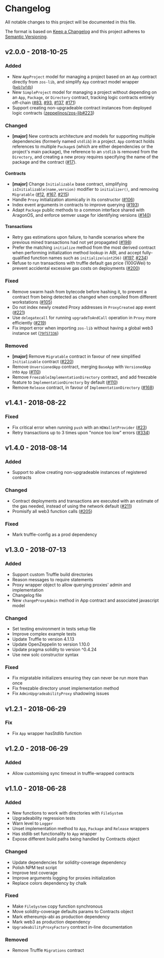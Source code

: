 # Changelog
All notable changes to this project will be documented in this file.

The format is based on [Keep a Changelog](http://keepachangelog.com/en/1.0.0/)
and this project adheres to [Semantic Versioning](http://semver.org/spec/v2.0.0.html).

## v2.0.0 - 2018-10-25

### Added

- New `AppProject` model for managing a project based on an `App` contract directly from `zos-lib`, and simplify `App` contract model wrapper ([`beb7afdb`](https://github.com/zeppelinos/zos/commit/beb7afdb39e5bca9eab128662f7bdbecf255c9f7))
- New `SimpleProject` model for managing a project without depending on an `App`, `Package`, or `Directory` contract, tracking logic contracts entirely off-chain ([#83](https://github.com/zeppelinos/zos/issues/83), [#93](https://github.com/zeppelinos/zos/issues/93), [#137](https://github.com/zeppelinos/zos/issues/137), [#171](https://github.com/zeppelinos/zos/issues/171))
- Support creating non-upgradeable contract instances from deployed logic contracts ([zeppelinos/zos-lib#223](https://github.com/zeppelinos/zos-lib/issues/223))


### Changed

- **[major]** New contracts architecture and models for supporting multiple dependencies (formerly named `stdlib`) in a project. `App` contract holds references to multiple `Package`s (which are either dependencies or the project's main package), the reference to an `stdlib` is removed from the `Directory`, and creating a new proxy requires specifying the name of the package and the contract ([#17](https://github.com/zeppelinos/zos/issues/17)).

#### Contracts

- **[major]** Change `Initializable` base contract, simplifying `isInitializable(name,version)` modifier to `initializer()`, and removing `Migratable` ([#12](https://github.com/zeppelinos/zos/issues/12), [#167](https://github.com/zeppelinos/zos/issues/167), [#215](https://github.com/zeppelinos/zos/issues/215))
- Handle `Proxy` initialization atomically in its constructor ([#106](https://github.com/zeppelinos/zos/issues/106))
- Index event arguments in contracts to improve querying ([#193](https://github.com/zeppelinos/zos-lib/pull/193))
- Adapt `Package` public methods to a common interface shared with AragonOS, and enforce semver usage for identifying versions ([#140](https://github.com/zeppelinos/zos/issues/140))

#### Transactions

- Retry gas estimations upon failure, to handle scenarios where the previous mined transactions had not yet propagated ([#198](https://github.com/zeppelinos/zos/issues/198))
- Prefer the matching `initialize` method from the most derived contract when performing initialization method lookup in ABI, and accept fully-qualified function names such as `initialize(uint256)` ([#197](https://github.com/zeppelinos/zos/issues/197), [#234](https://github.com/zeppelinos/zos/issues/234))
- Refuse to run transactions with truffle default gas price (100GWei) to prevent accidental excessive gas costs on deployments ([#200](https://github.com/zeppelinos/zos/issues/200))

### Fixed

- Remove swarm hash from bytecode before hashing it, to prevent a contract from being detected as changed when compiled from different workstations ([#105](https://github.com/zeppelinos/zos/issues/105))
- Do not index newly created Proxy addresses in `ProxyCreated` app event ([#221](https://github.com/zeppelinos/zos/issues/221))
- Use `delegatecall` for running `upgradeToAndCall` operation in `Proxy` more efficiently ([#219](https://github.com/zeppelinos/zos/issues/219))
- Fix import error when importing `zos-lib` without having a global web3 instance set ([`79f57336`](https://github.com/zeppelinos/zos/commit/79f57336b70dfd35365feb1b7ce91415cf9fcbe7))

### Removed

- **[major]** Remove `Migratable` contract in favour of new simplified `Initializable` contract ([#220](https://github.com/zeppelinos/zos/issues/220))
- Remove `UnversionedApp` contract, merging `BaseApp` with `VersionedApp` into `App` ([#110](https://github.com/zeppelinos/zos/issues/110)) 
- Remove `FreezableImplementationDirectory` contract, and add freezable feature to `ImplementationDirectory` by default ([#110](https://github.com/zeppelinos/zos/issues/110))
- Remove `Release` contract, in favour of `ImplementationDirectory` ([#168](https://github.com/zeppelinos/zos-lib/pull/168))

## v1.4.1 - 2018-08-22

### Fixed
- Fix critical error when running `push` with an `HDWalletProvider` ([#23](https://github.com/zeppelinos/zos/issues/23))
- Retry transactions up to 3 times upon "nonce too low" errors ([#334](https://github.com/zeppelinos/zos-cli/issues/334))

## v1.4.0 - 2018-08-14

### Added
- Support to allow creating non-upgradeable instances of registered contracts

### Changed
- Contract deployments and transactions are executed with an estimate of the gas needed, instead of using the network default ([#211](https://github.com/zeppelinos/zos-lib/pull/211))
- Promisify all web3 function calls ([#205](https://github.com/zeppelinos/zos-lib/issues/205)) 

### Fixed
- Mark truffle-config as a prod dependency

## v1.3.0 - 2018-07-13

### Added
- Support custom Truffle build directories
- Reason messages to require statements
- Proxy wrapper object to allow querying proxies' admin and implementation
- Changelog file
- New `changeProxyAdmin` method in App contract and associated javascript model

### Changed
- Set testing environment in tests setup file
- Improve complex example tests
- Update Truffle to version 4.1.13
- Update OpenZeppelin to version 1.10.0
- Update pragma solidity to version ^0.4.24
- Use new solc constructor syntax

### Fixed
- Fix migratable initializers ensuring they can never be run more than once
- Fix freezable directory unset implementation method
- Fix `AdminUpgradeabilityProxy` shadowing issues

## v1.2.1 - 2018-06-29

### Fix
- Fix `App` wrapper hasStdlib function

## v1.2.0 - 2018-06-29

### Added
- Allow customising sync timeout in truffle-wrapped contracts

## v1.1.0 - 2018-06-28

### Added
- New functions to work with directories with `FileSystem`
- Upgradeability regression tests 
- Warn level to `Logger`
- Unset implementation method to `App`, `Package` and `Release` wrappers
- Has stdlib set functionality to `App` wrapper
- Expose different build paths being handled by Contracts object

### Changed
- Update dependencies for solidity-coverage dependency
- Polish NPM test script
- Improve test coverage
- Improve arguments logging for proxies initialization
- Replace colors dependency by chalk 

### Fixed
- Make `FileSystem` copy function synchronous
- Move solidity-coverage defaults params to Contracts object
- Mark ethereumjs-abi as production dependency
- Mark web3 as production dependency
- `UpgradeabilityProxyFactory` contract in-line documentation

### Removed
- Remove Truffle `Migrations` contract
